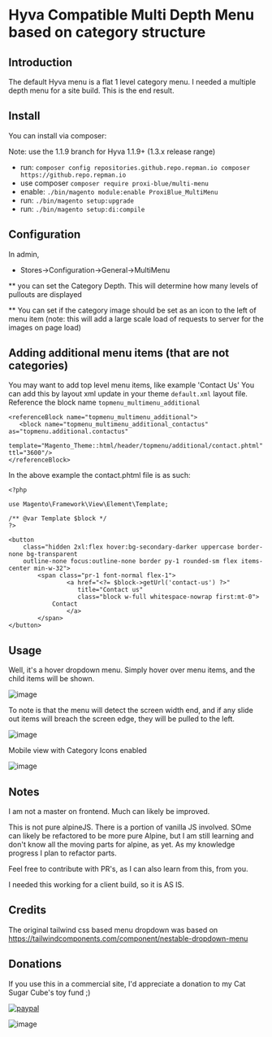 # Hyva Compatible Multi Depth Menu based on category structure


## Introduction

The default Hyva menu is a flat 1 level category menu. I needed a multiple depth menu for a site build.
This is the end result.

## Install

You can install via composer:

Note: use the 1.1.9 branch for Hyva 1.1.9+ (1.3.x release range)

* run: ```composer config repositories.github.repo.repman.io composer https://github.repo.repman.io```
* use composer ```composer require proxi-blue/multi-menu```
* enable: ```./bin/magento module:enable ProxiBlue_MultiMenu```
* run: ```./bin/magento setup:upgrade```
* run: ```./bin/magento setup:di:compile```


## Configuration

In admin, 

* Stores->Configuration->General->MultiMenu 

** you can set the Category Depth. This will determine how many levels of pullouts are displayed

** You can set if the category image should be set as an icon to the left of menu item (note: this will add a large scale load of requests to server for the images on page load)

## Adding additional menu items (that are not categories)

You may want to add top level menu items, like example 'Contact Us'
You can add this by layout xml update in your theme ```default.xml``` layout file. Reference the block name ```topmenu_multimenu_additional```

```
<referenceBlock name="topmenu_multimenu_additional">
   <block name="topmenu_multimenu_additional_contactus" as="topmenu.additional.contactus"
       template="Magento_Theme::html/header/topmenu/additional/contact.phtml" ttl="3600"/>
</referenceBlock>
```

In the above example the contact.phtml file is as such:

```
<?php

use Magento\Framework\View\Element\Template;

/** @var Template $block */
?>

<button
    class="hidden 2xl:flex hover:bg-secondary-darker uppercase border-none bg-transparent
    outline-none focus:outline-none border py-1 rounded-sm flex items-center min-w-32">
        <span class="pr-1 font-normal flex-1">
                <a href="<?= $block->getUrl('contact-us') ?>"
                   title="Contact us"
                   class="block w-full whitespace-nowrap first:mt-0">
            Contact
                </a>
        </span>
</button>
```

## Usage

Well, it's a hover dropdown menu. Simply hover over menu items, and the child items will be shown. 

![image](https://user-images.githubusercontent.com/4994260/119622514-ce63ea80-be39-11eb-87e6-be8f6efb2455.png)

To note is that the menu will detect the screen width end, and if any slide out items will breach the screen edge, they will be pulled to the left.

![image](https://user-images.githubusercontent.com/4994260/119622849-24d12900-be3a-11eb-8c28-5b2971edf50f.png)

Mobile view with Category Icons enabled

![image](https://user-images.githubusercontent.com/4994260/119846015-57634a80-bf3c-11eb-809b-42bf56f8395d.png)

## Notes

I am not a master on frontend. Much can likely be improved.

This is not pure alpineJS. There is a portion of vanilla JS involved. SOme can likely be refactored to be more pure Alpine, 
but I am still learning and don't know all the moving parts for alpine, as yet.
As my knowledge progress I plan to refactor parts.

Feel free to contribute with PR's, as I can also learn from this, from you.

I needed this working for a client build, so it is AS IS.

## Credits

The original tailwind css based menu dropdown was based on https://tailwindcomponents.com/component/nestable-dropdown-menu

## Donations

If you use this in a commercial site, I'd appreciate a donation to my Cat Sugar Cube's toy fund ;)

[![paypal](https://www.paypalobjects.com/en_US/i/btn/btn_donateCC_LG.gif)](https://paypal.me/proxiblue?locale.x=en_AU)

![image](https://user-images.githubusercontent.com/4994260/119922080-abece100-bfa1-11eb-968e-79af6e94789a.png)

